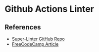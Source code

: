 # Github Actions Linter

## References

- [Super-Linter GitHub Repo](https://github.com/super-linter/super-linter)
- [FreeCodeCamp Article](https://www.freecodecamp.org/news/github-super-linter/)
